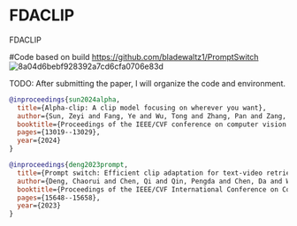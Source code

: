 # FDACLIP
FDACLIP

#Code based on  build https://github.com/bladewaltz1/PromptSwitch
![8a04d6bebf928392a7cd6cfa0706e83d](https://github.com/user-attachments/assets/cedabff6-ecf3-41dd-8f6d-4c474adfc025)

TODO: After submitting the paper, I will organize the code and environment.

```bibtex
@inproceedings{sun2024alpha,
  title={Alpha-clip: A clip model focusing on wherever you want},
  author={Sun, Zeyi and Fang, Ye and Wu, Tong and Zhang, Pan and Zang, Yuhang and Kong, Shu and Xiong, Yuanjun and Lin, Dahua and Wang, Jiaqi},
  booktitle={Proceedings of the IEEE/CVF conference on computer vision and pattern recognition},
  pages={13019--13029},
  year={2024}
}
```

```bibtex
@inproceedings{deng2023prompt,
  title={Prompt switch: Efficient clip adaptation for text-video retrieval},
  author={Deng, Chaorui and Chen, Qi and Qin, Pengda and Chen, Da and Wu, Qi},
  booktitle={Proceedings of the IEEE/CVF International Conference on Computer Vision},
  pages={15648--15658},
  year={2023}
}
```
